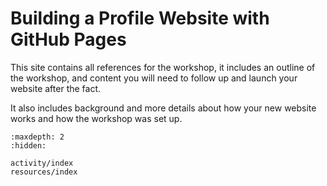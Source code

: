 # Building a Profile Website with GitHub Pages

This site contains all references for the workshop, it includes 
an outline of the workshop, and content you will need to follow up and 
launch your website after the fact. 

It also includes background and more details about how your new website works and how the workshop was set up. 

```{toctree}
:maxdepth: 2
:hidden:

activity/index
resources/index
``` 

